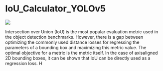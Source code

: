 # IoU_Calculator_YOLOv5

![](https://www.researchgate.net/publication/335876570/figure/fig2/AS:804291526795265@1568769451765/Intersection-over-Union-IOU-calculation-diagram.png)


Intersection over Union (IoU) is the most popular evaluation metric used in the object detection benchmarks. However, there is a gap between optimizing the commonly used distance losses for regressing the parameters of a bounding box and maximizing this metric value. The optimal objective for a metric is the metric itself. In the case of axisaligned 2D bounding boxes, it can be shown that IoU can be directly used as a regression loss. H
